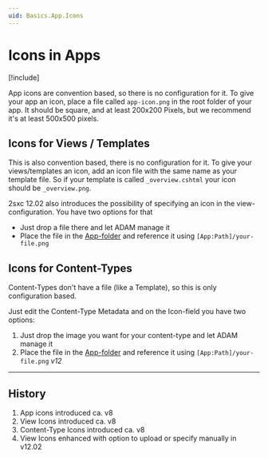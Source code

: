 ```yaml
---
uid: Basics.App.Icons
---
```


# Icons in Apps

[!include[](~/basics/stack/_shared-float-summary.md)]
<style>.context-box-summary .data-assets-app { visibility: visible; }</style>

App icons are convention based, so there is no configuration for it. 
To give your app an icon, place a file called `app-icon.png` in the root folder of your app. 
It should be square, and at least 200x200 Pixels, but we recommend it's at least 500x500 pixels. 

## Icons for Views / Templates

This is also convention based, there is no configuration for it. 
To give your views/templates an icon, add an icon file with the same name as your template file. 
So if your template is called `_overview.cshtml` your icon should be `_overview.png`.

2sxc 12.02 also introduces the possibility of specifying an icon in the view-configuration. You have two options for that

* Just drop a file there and let ADAM manage it
* Place the file in the [App-folder](xref:Basics.App.FolderStructure) and reference it using `[App:Path]/your-file.png`

## Icons for Content-Types

Content-Types don't have a file (like a Template), so this is only configuration based. 

Just edit the Content-Type Metadata and on the Icon-field you have two options:

1. Just drop the image you want for your content-type and let ADAM manage it
1. Place the file in the [App-folder](xref:Basics.App.FolderStructure) and reference it using `[App:Path]/your-file.png` _v12_

---

## History

1. App icons introduced ca. v8
1. View Icons introduced ca. v8
1. Content-Type Icons introduced ca. v8
1. View Icons enhanced with option to upload or specify manually in v12.02